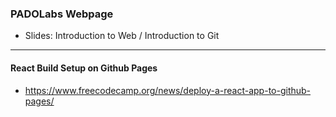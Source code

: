 ### PADOLabs Webpage  

* Slides: Introduction to Web / Introduction to Git  
---  
  
#### React Build Setup on Github Pages    
* https://www.freecodecamp.org/news/deploy-a-react-app-to-github-pages/   
